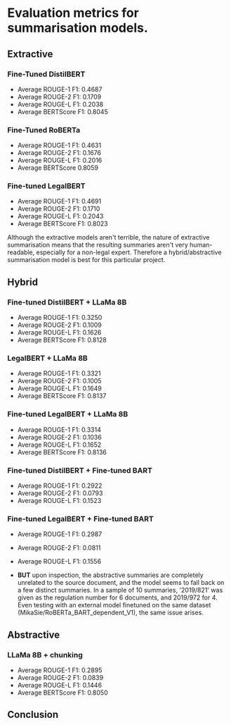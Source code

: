 # Evaluation metrics for summarisation models.

## Extractive
### Fine-Tuned DistilBERT
- Average ROUGE-1 F1: 0.4687
- Average ROUGE-2 F1: 0.1709
- Average ROUGE-L F1: 0.2038
- Average BERTScore F1: 0.8045

### Fine-Tuned RoBERTa
- Average ROUGE-1 F1: 0.4631
- Average ROUGE-2 F1: 0.1676
- Average ROUGE-L F1: 0.2016
- Average BERTScore 0.8059

### Fine-tuned LegalBERT
- Average ROUGE-1 F1: 0.4691
- Average ROUGE-2 F1: 0.1710
- Average ROUGE-L F1: 0.2043
- Average BERTScore F1: 0.8023

Although the extractive models aren't terrible, the nature of extractive summarisation means that the resulting summaries aren't very human-readable, especially for a non-legal expert. Therefore a hybrid/abstractive summarisation model is best for this particular project.

## Hybrid
### Fine-tuned DistilBERT + LLaMa 8B
- Average ROUGE-1 F1: 0.3250
- Average ROUGE-2 F1: 0.1009
- Average ROUGE-L F1: 0.1626
- Average BERTScore F1: 0.8128

### LegalBERT + LLaMa 8B
- Average ROUGE-1 F1: 0.3321
- Average ROUGE-2 F1: 0.1005
- Average ROUGE-L F1: 0.1649
- Average BERTScore F1: 0.8137

### Fine-tuned LegalBERT + LLaMa 8B
- Average ROUGE-1 F1: 0.3314
- Average ROUGE-2 F1: 0.1036
- Average ROUGE-L F1: 0.1652
- Average BERTScore F1: 0.8136

### Fine-tuned DistilBERT + Fine-tuned BART
- Average ROUGE-1 F1: 0.2922
- Average ROUGE-2 F1: 0.0793
- Average ROUGE-L F1: 0.1523

### Fine-tuned LegalBERT + Fine-tuned BART
- Average ROUGE-1 F1: 0.2987
- Average ROUGE-2 F1: 0.0811
- Average ROUGE-L F1: 0.1556

- **BUT** upon inspection, the abstractive summaries are completely unrelated to the source document, and the model seems to fall back on a few distinct summaries. In a sample of 10 summaries, '2019/821' was given as the regulation number for 6 documents, and 2019/972 for 4. Even testing with an external model finetuned on the same dataset (MikaSie/RoBERTa_BART_dependent_V1), the same issue arises.

## Abstractive
### LLaMa 8B + chunking
- Average ROUGE-1 F1: 0.2895
- Average ROUGE-2 F1: 0.0839
- Average ROUGE-L F1: 0.1446
- Average BERTScore F1: 0.8050

## Conclusion